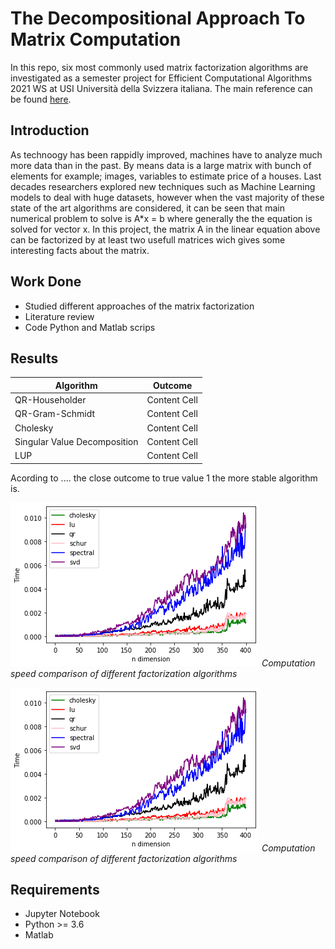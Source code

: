 # The Decompositional Approach To Matrix Computation

In this repo, six most commonly used matrix factorization algorithms are investigated as a semester project for Efficient Computational Algorithms 2021 WS at USI Università della Svizzera italiana.
The main reference can be found [here](https://www.cs.fsu.edu/~lacher/courses/COT4401/notes/cise_v2_i1/matrix.pdf).

## Introduction 
As technoogy has been rappidly improved, machines have to analyze much more data than in the past. By means data is a large matrix with bunch of elements for example; images, variables to estimate price of a houses. Last decades researchers explored new techniques such as Machine Learning models to deal with huge datasets, however when the vast majority of these state of the art algorithms are considered, it can be seen that main numerical problem to solve is A*x = b where generally the the equation is solved for vector x.
In this project, the matrix A in the linear equation above can be factorized by at least two usefull matrices wich gives some interesting facts about the matrix.

## Work Done 
* Studied different approaches of the matrix factorization
* Literature review
* Code Python and Matlab scrips 

## Results 

| Algorithm  | Outcome |
| ------------- | ------------- |
| QR-Householder  | Content Cell  |
|QR-Gram-Schmidt  | Content Cell  |
| Cholesky   | Content Cell  |
| Singular Value Decomposition  | Content Cell  |
| LUP  | Content Cell  |

Acording to ....  the close outcome to true value 1 the more stable algorithm is.

<p>
    <img src="https://github.com/uslumt/Efficient_Computational_Algorithms/blob/main/Result/figures/Result_1.png" alt>
    <em>Computation speed comparison of different factorization algorithms</em>
</p>

![Speed](https://github.com/uslumt/Efficient_Computational_Algorithms/blob/main/Result/figures/Result_1.png)
*Computation speed comparison of different factorization algorithms*

## Requirements
* Jupyter Notebook
* Python >= 3.6
* Matlab
